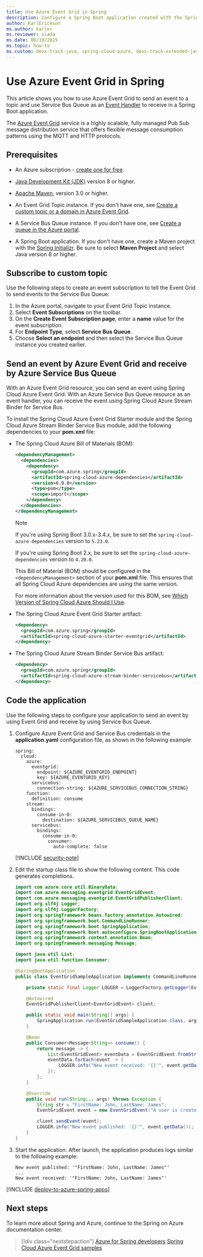 ```yaml
---
title: Use Azure Event Grid in Spring
description: Configure a Spring Boot application created with the Spring Initializr to use the Azure Event Grid.
author: KarlErickson
ms.author: karler
ms.reviewer: xiada
ms.date: 08/19/2025
ms.topic: how-to
ms.custom: devx-track-java, spring-cloud-azure, devx-track-extended-java
---
```


# Use Azure Event Grid in Spring

This article shows you how to use Azure Event Grid to send an event to a topic and use Service Bus Queue as an [Event Handler](/azure/event-grid/event-handlers) to receive in a Spring Boot application.

The [Azure Event Grid](/azure/event-grid/) service is a highly scalable, fully managed Pub Sub message distribution service that offers flexible message consumption patterns using the MQTT and HTTP protocols.

## Prerequisites

- An Azure subscription - [create one for free](https://azure.microsoft.com/pricing/purchase-options/azure-account?cid=msft_learn).

- [Java Development Kit (JDK)](/java/azure/jdk/) version 8 or higher.

- [Apache Maven](http://maven.apache.org/), version 3.0 or higher.

- An Event Grid Topic instance. If you don't have one, see [Create a custom topic or a domain in Azure Event Grid](/azure/event-grid/create-custom-topic).

- A Service Bus Queue instance. If you don't have one, see [Create a queue in the Azure portal](/azure/service-bus-messaging/service-bus-quickstart-portal).

- A Spring Boot application. If you don't have one, create a Maven project with the [Spring Initializr](https://start.spring.io/). Be sure to select **Maven Project** and select Java version 8 or higher.

## Subscribe to custom topic

Use the following steps to create an event subscription to tell the Event Grid to send events to the Service Bus Queue:

1. In the Azure portal, navigate to your Event Grid Topic instance.
1. Select **Event Subscriptions** on the toolbar.
1. On the **Create Event Subscription page**, enter a **name** value for the event subscription.
1. For **Endpoint Type**, select **Service Bus Queue**.
1. Choose **Select an endpoint** and then select the Service Bus Queue instance you created earlier.

## Send an event by Azure Event Grid and receive by Azure Service Bus Queue

With an Azure Event Grid resource, you can send an event using Spring Cloud Azure Event Grid. With an Azure Service Bus Queue resource as an event handler, you can receive the event using Spring Cloud Azure Stream Binder for Service Bus.

To install the Spring Cloud Azure Event Grid Starter module and the Spring Cloud Azure Stream Binder Service Bus module, add the following dependencies to your **pom.xml** file:

- The Spring Cloud Azure Bill of Materials (BOM):

  ```xml
  <dependencyManagement>
    <dependencies>
      <dependency>
        <groupId>com.azure.spring</groupId>
        <artifactId>spring-cloud-azure-dependencies</artifactId>
        <version>6.0.0</version>
        <type>pom</type>
        <scope>import</scope>
      </dependency>
    </dependencies>
  </dependencyManagement>
  ```

  > [!NOTE]
  > If you're using Spring Boot 3.0.x-3.4.x, be sure to set the `spring-cloud-azure-dependencies` version to `5.23.0`.
  >
  > If you're using Spring Boot 2.x, be sure to set the `spring-cloud-azure-dependencies` version to `4.20.0`.
  >
  > This Bill of Material (BOM) should be configured in the `<dependencyManagement>` section of your **pom.xml** file. This ensures that all Spring Cloud Azure dependencies are using the same version.
  >
  > For more information about the version used for this BOM, see [Which Version of Spring Cloud Azure Should I Use](https://github.com/Azure/azure-sdk-for-java/wiki/Spring-Versions-Mapping#which-version-of-spring-cloud-azure-should-i-use).

- The Spring Cloud Azure Event Grid Starter artifact:

  ```xml
  <dependency>
    <groupId>com.azure.spring</groupId>
    <artifactId>spring-cloud-azure-starter-eventgrid</artifactId>
  </dependency>
  ```

- The Spring Cloud Azure Stream Binder Service Bus artifact:

  ```xml
  <dependency>
    <groupId>com.azure.spring</groupId>
    <artifactId>spring-cloud-azure-stream-binder-servicebus</artifactId>
  </dependency>
  ```

## Code the application

Use the following steps to configure your application to send an event by using Event Grid and receive by using Service Bus Queue.

1. Configure Azure Event Grid and Service Bus credentials in the **application.yaml** configuration file, as shown in the following example:

   ```properties
   spring:
     cloud:
       azure:
         eventgrid:
           endpoint: ${AZURE_EVENTGRID_ENDPOINT}
           key: ${AZURE_EVENTGRID_KEY}
         servicebus:
           connection-string: ${AZURE_SERVICEBUS_CONNECTION_STRING}
       function:
         definition: consume
       stream:
         bindings:
           consume-in-0:
             destination: ${AZURE_SERVICEBUS_QUEUE_NAME}
         servicebus:
           bindings:
             consume-in-0:
               consumer:
                 auto-complete: false
   ```

   [!INCLUDE [security-note](../includes/security-note.md)]

1. Edit the startup class file to show the following content. This code generates completions.

   ```java
   import com.azure.core.util.BinaryData;
   import com.azure.messaging.eventgrid.EventGridEvent;
   import com.azure.messaging.eventgrid.EventGridPublisherClient;
   import org.slf4j.Logger;
   import org.slf4j.LoggerFactory;
   import org.springframework.beans.factory.annotation.Autowired;
   import org.springframework.boot.CommandLineRunner;
   import org.springframework.boot.SpringApplication;
   import org.springframework.boot.autoconfigure.SpringBootApplication;
   import org.springframework.context.annotation.Bean;
   import org.springframework.messaging.Message;

   import java.util.List;
   import java.util.function.Consumer;

   @SpringBootApplication
   public class EventGridSampleApplication implements CommandLineRunner {

       private static final Logger LOGGER = LoggerFactory.getLogger(EventGridSampleApplication.class);

       @Autowired
       EventGridPublisherClient<EventGridEvent> client;

       public static void main(String[] args) {
           SpringApplication.run(EventGridSampleApplication.class, args);
       }

       @Bean
       public Consumer<Message<String>> consume() {
           return message -> {
               List<EventGridEvent> eventData = EventGridEvent.fromString(message.getPayload());
               eventData.forEach(event -> {
                   LOGGER.info("New event received: '{}'", event.getData());
               });
           };
       }

       @Override
       public void run(String... args) throws Exception {
           String str = "FirstName: John, LastName: James";
           EventGridEvent event = new EventGridEvent("A user is created", "User.Created.Text", BinaryData.fromObject(str), "0.1");

           client.sendEvent(event);
           LOGGER.info("New event published: '{}'", event.getData());
       }
   }

   ```

1. Start the application. After launch, the application produces logs similar to the following example:

   ```output
   New event published: '"FirstName: John, LastName: James"'
   ...
   New event received: '"FirstName: John, LastName: James"'
   ```

[!INCLUDE [deploy-to-azure-spring-apps](includes/deploy-to-azure-spring-apps.md)]

## Next steps

To learn more about Spring and Azure, continue to the Spring on Azure documentation center.

> [!div class="nextstepaction"]
> [Azure for Spring developers](../spring/index.yml)
> [Spring Cloud Azure Event Grid samples](https://github.com/Azure-Samples/azure-spring-boot-samples/tree/main/eventgrid)
